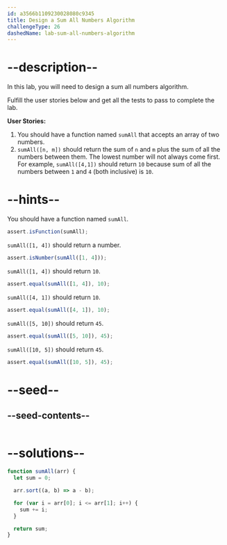 ```yaml
---
id: a3566b1109230028080c9345
title: Design a Sum All Numbers Algorithm
challengeType: 26
dashedName: lab-sum-all-numbers-algorithm
---
```


# --description--

In this lab, you will need to design a sum all numbers algorithm.

Fulfill the user stories below and get all the tests to pass to complete the lab.

**User Stories:**

1. You should have a function named `sumAll` that accepts an array of two numbers.
1. `sumAll([n, m])` should return the sum of `n` and `m` plus the sum of all the numbers between them. The lowest number will not always come first. For example, `sumAll([4,1])` should return `10` because sum of all the numbers between `1` and `4` (both inclusive) is `10`.

# --hints--

You should have a function named `sumAll`.

```js
assert.isFunction(sumAll);
```

`sumAll([1, 4])` should return a number.

```js
assert.isNumber(sumAll([1, 4]));
```

`sumAll([1, 4])` should return `10`.

```js
assert.equal(sumAll([1, 4]), 10);
```

`sumAll([4, 1])` should return `10`.

```js
assert.equal(sumAll([4, 1]), 10);
```

`sumAll([5, 10])` should return `45`.

```js
assert.equal(sumAll([5, 10]), 45);
```

`sumAll([10, 5])` should return `45`.

```js
assert.equal(sumAll([10, 5]), 45);
```

# --seed--

## --seed-contents--
```js
```

# --solutions--

```js
function sumAll(arr) {
  let sum = 0;

  arr.sort((a, b) => a - b);

  for (var i = arr[0]; i <= arr[1]; i++) {
    sum += i;
  }

  return sum;
}
```
